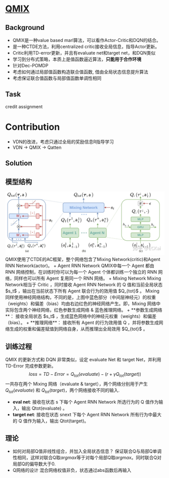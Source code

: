# [QMIX](https://arxiv.org/pdf/1803.11485.pdf)
## Background
+ QMIX是一种value based marl算法，可以看作Actor-Critic和DQN的结合。
+ 是一种CTDE方法，利用centralized critic接收全局信息，指导Actor更新。
+ Critic利用TD-error更新，并且有evaluate net和target net，和DQN类似
+ 学习到分布式策略，本质上是值函数逼近算法，**只能用于合作环境**
+ 针对Dec-POMDP
+ 考虑如何通过局部值函数构造联合值函数, 借由全局状态信息提升算法
+ 考虑保证联合值函数与局部值函数单调性相同

## Task
credit assignment

# Contribution
+ VDN的改进，考虑只通过全局的奖励信息R指导学习
+ VDN -> QMIX -> Qatten

## Solution
## 模型结构
<img src="https://github.com/EthanYang233/MyWiki/blob/master/pics/QMIX.jpg?raw=true">  
QMIX使用了CTDE的AC框架，整个网络包含了Mixing Network(critic)和Agent RNN Network(actor)。
+ Agent RNN Network
QMIX中每一个 Agent 都由 RNN 网络控制，在训练时你可以为每一个 Agent 个体都训练一个独立的 RNN 网络，同样也可以所有 Agent 复用同一个 RNN 网络。
+ Mixing Network
Mixing Network相当于 Critic ，同时接收 Agent RNN Network 的 Q 值和当前全局状态 $s_t$ ，输出在当前状态下所有 Agent 联合行为的效用值 $Q_{tot}$ 。  
Mixing 同样使用神经网络结构，不同的是，上图中蓝色部分（中间层神经元）的权重（weights）和偏差（bias）均由右边红色的神经网络产生。即，Mixing 网络中实际包含两个神经网络，红色参数生成网络 & 蓝色推理网络。
    + **参数生成网络**： 接收全局状态 $s_t$ ，生成蓝色网络中的神经元权重（weights）和偏差（bias）。
    + **推理网络**： 接收所有 Agent 的行为效用值 Q ，并将参数生成网络生成的权重和偏差赋值到网络自身，从而推理出全局效用 $Q_{tot}$ 。

## 训练过程
QMIX 的更新方式和 DQN 非常类似，设定 evaluate Net 和 target Net，并利用 TD-Error 完成参数更新。
$$loss = TD-Error = Q_{tot}(evaluate) - (r + \gamma Q_{tot}(target))$$
一共存在两个 Mixing 网络（evaluate & target），两个网络分别用于产生 $Q_{tot}(evaluate)$ 和 $Q_{tot}(target)$，两个网络接收不同的输入.
+ **eval net**: 接收在状态 s 下每个 Agent RNN Network 所选行为的 Q 值作为输入，输出 Qtot(evaluate) 。
+ **target net**: 接收在状态 snext 下每个 Agent RNN Network 所有行为中最大的 Q 值作为输入，输出 Qtot(target)。

## 理论
+ 如何对局部Q值非线性组合，并加入全局状态信息？
保证联合Q与局部Q单调性相同，这样对联合Q取$argmax$等于对每个局部Q取$argmax$。同时联合Q对局部Q的偏导数大于0.
+ Q网络的设计
混合网络权值非负，状态通过abs函数后再输入